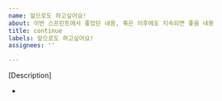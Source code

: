 ```yaml
---
name: 앞으로도 하고싶어요!
about: 이번 스프린트에서 좋았던 내용, 혹은 이후에도 지속되면 좋을 내용
title: continue
labels: 앞으로도 하고싶어요!
assignees: ''

---
```


[Description]
<!-- 이번 스프린트에서 좋았던 내용, 혹은 이후에도 지속되면 좋을 내용을 작성해주세요! 간단하게 적으시면 됩니다! -->

-

